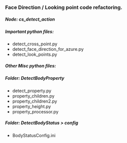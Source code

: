 ### Face Direction / Looking point code refactoring.

##### Node: cs_detect_action

##### Important python files:

- detect_cross_point.py
- detect_face_direction_for_azure.py
- detect_look_points.py



##### Other Misc python files:

##### Folder: DetectBodyProperty

- detect_property.py
- property_children.py
- property_children2.py
- property_height.py
- property_processor.py



##### Folder: DetectBodyStatus > config

- BodyStatusConfig.ini



